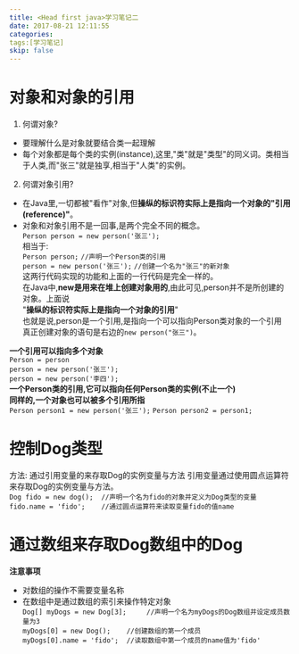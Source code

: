 ```yaml
---
title: <Head first java>学习笔记二
date: 2017-08-21 12:11:55
categories:
tags:[学习笔记]
skip: false
---
```

# 对象和对象的引用 
1. 何谓对象?  
- 要理解什么是对象就要结合类一起理解
- 每个对象都是每个类的实例(instance),这里,"类"就是"类型"的同义词。类相当于人类,而"张三"就是独享,相当于"人类"的实例。  

2. 何谓对象引用? 
- 在Java里,一切都被"看作"对象,但**操纵的标识符实际上是指向一个对象的"引用(reference)"**。  
- 对象和对象引用不是一回事,是两个完全不同的概念。  
`Person person = new person('张三');`  
相当于:  
`Person person;`  `//声明一个Person类的引用`    
`person = new person('张三');`      `//创建一个名为"张三"的新对象`   
这两行代码实现的功能和上面的一行代码是完全一样的。  
在Java中,**new是用来在堆上创建对象用的**,由此可见,person并不是所创建的对象。上面说  
"**操纵的标识符实际上是指向一个对象的引用**"  
也就是说,person是一个引用,是指向一个可以指向Person类对象的一个引用  
真正创建对象的语句是右边的`new person("张三")`。  

**一个引用可以指向多个对象**  
`Person = person`  
 `person = new person('张三');`  
 `person = new person('李四');`  
 **一个Person类的引用,它可以指向任何Person类的实例(不止一个)**  
 **同样的,一个对象也可以被多个引用所指**  
 `Person person1 = new person('张三');`
 `Person person2 = person1;`  
 
# 控制Dog类型
方法: 通过引用变量的来存取Dog的实例变量与方法
引用变量通过使用圆点运算符来存取Dog的实例变量与方法。  
`Dog fido = new dog();  //声明一个名为fido的对象并定义为Dog类型的变量`  
`fido.name = 'fido';    //通过圆点运算符来读取变量fido的值name`  
# 通过数组来存取Dog数组中的Dog
**注意事项**   
- 对数组的操作不需要变量名称
- 在数组中是通过数组的索引来操作特定对象  
`Dog[] myDogs = new Dog[3];     //声明一个名为myDogs的Dog数组并设定成员数量为3`  
 `myDogs[0] = new Dog();    //创建数组的第一个成员`  
 `myDogs[0].name = 'fido';  //读取数组中第一个成员的name值为'fido'`  
 